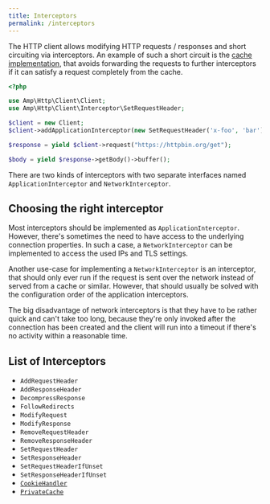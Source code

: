 ```yaml
---
title: Interceptors
permalink: /interceptors
---
```

The HTTP client allows modifying HTTP requests / responses and short circuiting via interceptors.
An example of such a short circuit is the [cache implementation](https://github.com/amphp/http-client-cache), that avoids forwarding the requests to further interceptors if it can satisfy a request completely from the cache.

```php
<?php

use Amp\Http\Client\Client;
use Amp\Http\Client\Interceptor\SetRequestHeader;

$client = new Client;
$client->addApplicationInterceptor(new SetRequestHeader('x-foo', 'bar'));

$response = yield $client->request("https://httpbin.org/get");

$body = yield $response->getBody()->buffer();
```

There are two kinds of interceptors with two separate interfaces named `ApplicationInterceptor` and `NetworkInterceptor`.

## Choosing the right interceptor

Most interceptors should be implemented as `ApplicationInterceptor`. However, there's sometimes the need to have access to the underlying connection properties.
In such a case, a `NetworkInterceptor` can be implemented to access the used IPs and TLS settings.

Another use-case for implementing a `NetworkInterceptor` is an interceptor, that should only ever run if the request is sent over the network instead of served from a cache or similar. However, that should usually be solved with the configuration order of the application interceptors.

The big disadvantage of network interceptors is that they have to be rather quick and can't take too long, because they're only invoked after the connection has been created and the client will run into a timeout if there's no activity within a reasonable time.

## List of Interceptors

 - `AddRequestHeader`
 - `AddResponseHeader`
 - `DecompressResponse`
 - `FollowRedirects`
 - `ModifyRequest`
 - `ModifyResponse`
 - `RemoveRequestHeader`
 - `RemoveResponseHeader`
 - `SetRequestHeader`
 - `SetResponseHeader`
 - `SetRequestHeaderIfUnset`
 - `SetResponseHeaderIfUnset`
 - [`CookieHandler`](https://github.com/amphp/http-client-cookies)
 - [`PrivateCache`](https://github.com/amphp/http-client-cache)
